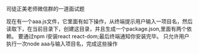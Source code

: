 司徒正美老师微信群的一道面试题

现在有一个aaa.js文件，它里面有如下操作，从终端提示用户输入一项目名，然后读取下，在当前目录下，创建这目录，并且生成一个package.json,里面有两个依赖。
        要通过npm i安装react react-dom;最后终端通知你安装完毕。 只允许用户执行一次node aaa与输入项目名，完成这些操作